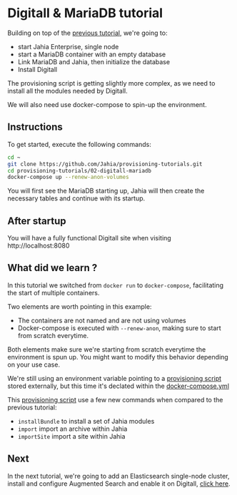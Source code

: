 # Digitall & MariaDB tutorial

Building on top of the [previous tutorial](../01-personal-api-tokens), we're going to:

* start Jahia Enterprise, single node
* start a MariaDB container with an empty database
* Link MariaDB and Jahia, then initialize the database
* Install Digitall

The provisioning script is getting slightly more complex, as we need to install all the modules needed by Digitall.

We will also need use docker-compose to spin-up the environment.

## Instructions

To get started, execute the following commands:

```bash
cd ~
git clone https://github.com/Jahia/provisioning-tutorials.git
cd provisioning-tutorials/02-digitall-mariadb
docker-compose up --renew-anon-volumes
```

You will first see the MariaDB starting up, Jahia will then create the necessary tables and continue with its startup. 

## After startup

You will have a fully functional Digitall site when visiting http://localhost:8080

## What did we learn ?

In this tutorial we switched from `docker run` to `docker-compose`, facilitating the start of multiple containers.

Two elements are worth pointing in this example:

* The containers are not named and are not using volumes
* Docker-compose is executed with `--renew-anon`, making sure to start from scratch everytime.

Both elements make sure we're starting from scratch everytime the environment is spun up. You might want to modify this behavior depending on your use case.

We're still using an environment variable pointing to a [provisioning script](./provisioning.yaml) stored externally, but this time it's declated within the [docker-compose.yml](./docker-compose.yml)

This [provisioning script](./provisioning.yaml) use a few new commands when compared to the previous tutorial:

* `installBundle` to install a set of Jahia modules
* `import` import an archive within Jahia
* `importSite` import a site within Jahia

## Next

In the next tutorial, we're going to add an Elasticsearch single-node cluster, install and configure Augmented Search and enable it on Digitall, [click here](../03-augmented-search/).
